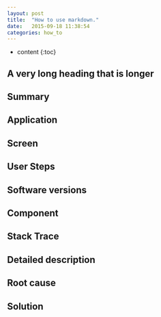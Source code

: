 ```yaml
---
layout: post
title:  "How to use markdown."
date:   2015-09-18 11:38:54
categories: how_to
---
```

* content
{:toc}


## A very long heading that is longer 

## Summary

## Application

## Screen

## User Steps

## Software versions

## Component

## Stack Trace

## Detailed description

## Root cause

## Solution
